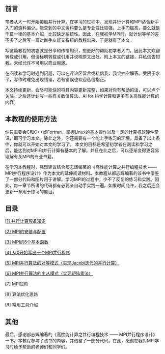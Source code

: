 ## 前言

笔者从大一时开始接触并行计算，在学习的过程中，发现并行计算和MPI适合新手入门的资料偏少。能查到的中文资料要么是专业性比较强，上手门槛高，要么就是千篇一律的基本介绍，比较缺乏系统性。因此，在我初学MPI时，就计划等学的差不多了之后写一篇对新手友好又系统的教程出来，于是就有了本文。

写这篇教程的初衷就是分享和传播知识，想更好的帮助初学者入门。因此本文欢迎转载或引用，但请标明转载或引用并说明原文出处，附上本文的链接，并私信告知我。未经允许不可用以商业用途。

在阅读和学习时遇到问题，可以在评论区留言或私信我，我会抽空解答。受限于水平，写作时难免出现错误，若有错误也欢迎私信指正。

本文持续更新，会尽可能快的将其内容更新完整，如果对你有帮助的话，可以点个关注。之后还计划写一些有关数值算法、AI for 科学计算和更多有关高性能计算的内容。

## 本教程的使用方法

你只需要会C和C++或Fortran，掌握Linux的基本操作以及一定的计算机软硬件常识，即可学习本文。除此之外，你还需要有一个能上手练习的环境。具备了以上条件，你就可以开始对本文的学习了。 本文的目标是希望初学者在阅读和学习之后，能达到对MPI和并行计算有基本的了解。并且在此之后，可以逐渐变得更容易理解有关MPI的专业书籍。

在学习本教程时，强烈建议结合都志辉编著的《高性能计算之并行编程技术 —— MPI并行程序设计》作为本文的延伸阅读材料。本教程从都志辉编著的该书中借鉴了一部分代码和图片用于讲解。学习MPI的过程中，少不了反复的练习和实践。因此，每一章节所讲的代码都有必要亲自动手实践一遍。如果时间允许，我之后还会更新一章用于练习的题目。

## 目录

[\[1\] 并行计算预备知识](https://zhuanlan.zhihu.com/p/356295181)

[\[2\] MPI的安装与配置](https://zhuanlan.zhihu.com/p/356705583)

[\[3\] MPI的6个基本函数](https://zhuanlan.zhihu.com/p/357551507)

[\[4\] 从0开始写出一个MPI并行程序](https://zhuanlan.zhihu.com/p/399150417)

[\[5\] MPI并行算法的对等模式（实现Jacobi迭代的并行计算）](https://zhuanlan.zhihu.com/p/358530365)

[\[6\] MPI并行算法的主从模式（实现矩阵乘法）](https://zhuanlan.zhihu.com/p/361005273)

\[7\] MPI进阶

\[8\] 算法优化思路

\[9\] 常用工具介绍

## 其他

最后，感谢都志辉编著的《高性能计算之并行编程技术 —— MPI并行程序设计》一书。本教程参考了该书的内容，并借鉴了一部分代码。在此，感谢在我对MPI学习时给予帮助的老师们和同学们。